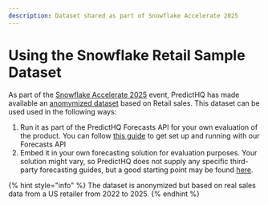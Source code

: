 ```yaml
---
description: Dataset shared as part of Snowflake Accelerate 2025
---
```


# Using the Snowflake Retail Sample Dataset

As part of the [Snowflake Accelerate 2025](https://www.google.com/url?q=https://bit.ly/3GqdBhO\&source=gmail-imap\&ust=1745394050000000\&usg=AOvVaw3xApMmnLEkvHzlt3UeL1PA) event, PredictHQ has made available an [anomymized dataset](https://app.snowflake.com/predicthq/production/#/data/provider-studio/provider/listing/GZSTZ3TGTNLSS) based on Retail sales. This dataset can be used used in the following ways:

1. Run it as part of the PredictHQ Forecasts API for your own evaluation of the product. You can follow [this guide](forecasts-api-guides/) to get set up and running with our Forecasts API
2. Embed it in your own forecasting solution for evaluation purposes. Your solution might vary, so PredictHQ does not supply any specific third-party forecasting guides, but a good starting point may be found [here](../tutorials-by-use-case/automated-demand-forecasting-with-ml-models.md).

{% hint style="info" %}
The dataset is anonymized but based on real sales data from a US retailer from 2022 to 2025.
{% endhint %}

